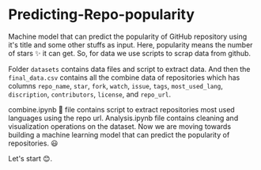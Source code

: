 # Predicting-Repo-popularity

Machine model that can predict the popularity of GitHub repository using it's title and some other stuffs as input. Here, popularity means the number of stars ✨ it can get. So, for data we use scripts to scrap data from github.

Folder `datasets` contains data files and script to extract data. And then the `final_data.csv` contains all the combine data of repositories which has columns `repo_name`, `star`, `fork`, `watch`, `issue`, `tags`, `most_used_lang`, `discription`, `contributors`, `license`, and `repo_url`.

combine.ipynb :open_file_folder: file contains script to extract repositories most used languages using the repo url. Analysis.ipynb file contains cleaning and visualization operations on the dataset. Now we are moving towards building a machine learning model that can predict the popularity of repositories. 😃

Let's start 😊.
